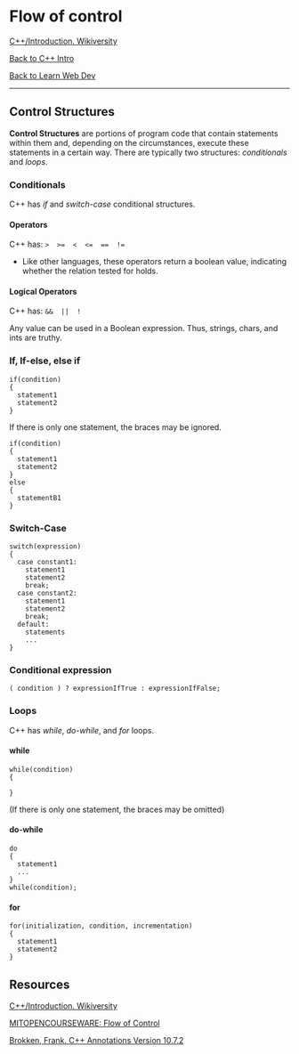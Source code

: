 # Flow of control

[C++/Introduction. Wikiversity](https://en.wikiversity.org/wiki/C%2B%2B/Conditional_Statements)

[Back to C++ Intro](./intro.md)

[Back to Learn Web Dev](../README.md)

---

## Control Structures
__Control Structures__ are portions of program code that contain statements within them and, depending on the circumstances, execute these statements in a certain way. There are typically two structures: _conditionals_ and _loops_.

### Conditionals
C++ has _if_ and _switch-case_ conditional structures.

#### Operators
C++ has: `>  >=  <  <=  ==  !=`
* Like other languages, these operators return a boolean value, indicating whether the relation tested for holds.

#### Logical Operators
C++ has: `&&  ||  !`

Any value can be used in a Boolean expression. Thus, strings, chars, and ints are truthy.

### If, If-else, else if
```c+
if(condition)
{
  statement1
  statement2
}
```

If there is only one statement, the braces may be ignored.

```c+
if(condition)
{
  statement1
  statement2
}
else
{
  statementB1
}
```

### Switch-Case
```c+
switch(expression)
{
  case constant1:
    statement1
    statement2
    break;
  case constant2:
    statement1
    statement2
    break;
  default:
    statements
    ...
}
```

### Conditional expression

`( condition ) ? expressionIfTrue : expressionIfFalse;`

### Loops
C++ has _while_, _do-while_, and _for_ loops.

#### while
```c+
while(condition)
{

}
```
(If there is only one statement, the braces may be omitted)

#### do-while
```c+
do
{
  statement1
  ...
}
while(condition);
```

#### for
```c+
for(initialization, condition, incrementation)
{
  statement1
  statement2
}
```


## Resources

[C++/Introduction. Wikiversity](https://en.wikiversity.org/wiki/C%2B%2B/Conditional_Statements)

[MITOPENCOURSEWARE: Flow of Control](https://ocw.mit.edu/courses/electrical-engineering-and-computer-science/6-096-introduction-to-c-january-iap-2011/lecture-notes/MIT6_096IAP11_lec02.pdf)

[Brokken, Frank. C++ Annotations Version 10.7.2](http://www.icce.rug.nl/documents/cplusplus/)
